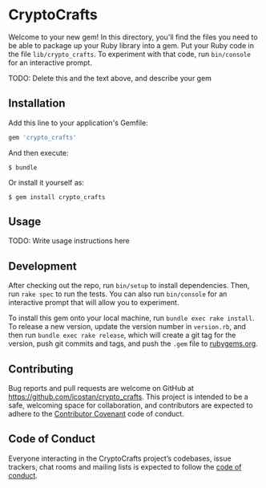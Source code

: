 # CryptoCrafts

Welcome to your new gem! In this directory, you'll find the files you need to be able to package up your Ruby library into a gem. Put your Ruby code in the file `lib/crypto_crafts`. To experiment with that code, run `bin/console` for an interactive prompt.

TODO: Delete this and the text above, and describe your gem

## Installation

Add this line to your application's Gemfile:

```ruby
gem 'crypto_crafts'
```

And then execute:

    $ bundle

Or install it yourself as:

    $ gem install crypto_crafts

## Usage

TODO: Write usage instructions here

## Development

After checking out the repo, run `bin/setup` to install dependencies. Then, run `rake spec` to run the tests. You can also run `bin/console` for an interactive prompt that will allow you to experiment.

To install this gem onto your local machine, run `bundle exec rake install`. To release a new version, update the version number in `version.rb`, and then run `bundle exec rake release`, which will create a git tag for the version, push git commits and tags, and push the `.gem` file to [rubygems.org](https://rubygems.org).

## Contributing

Bug reports and pull requests are welcome on GitHub at https://github.com/icostan/crypto_crafts. This project is intended to be a safe, welcoming space for collaboration, and contributors are expected to adhere to the [Contributor Covenant](http://contributor-covenant.org) code of conduct.

## Code of Conduct

Everyone interacting in the CryptoCrafts project’s codebases, issue trackers, chat rooms and mailing lists is expected to follow the [code of conduct](https://github.com/icostan/crypto_crafts/blob/master/CODE_OF_CONDUCT.md).
